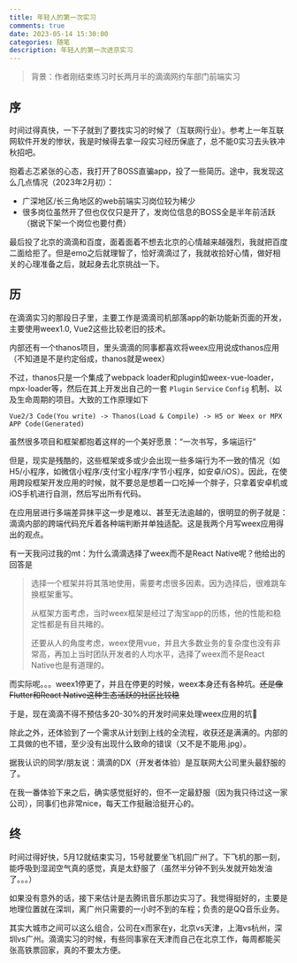 ```yaml
---
title: 年轻人的第一次实习
comments: true
date: 2023-05-14 15:30:00
categories: 随笔
description: 年轻人的第一次进京实习
---
```


> 背景：作者刚结束练习时长两月半的滴滴网约车部门前端实习

## 序

时间过得真快，一下子就到了要找实习的时候了（互联网行业）。参考上一年互联网软件开发的惨状，我是时候得去拿一段实习经历保底了，总不能0实习去头铁冲秋招吧。

抱着忐忑紧张的心态，我打开了BOSS直骗app，投了一些简历。途中，我发现这么几点情况（2023年2月初）：

- 广深地区/长三角地区的web前端实习岗位较为稀少
- 很多岗位虽然开了但也仅仅只是开了，发岗位信息的BOSS全是半年前活跃（据说下架一个岗位也要付费）

最后投了北京的滴滴和百度，面着面着不想去北京的心情越来越强烈，我就把百度二面给拒了。但是emo之后就理智了，恰好滴滴过了，我就收拾好心情，做好相关的心理准备之后，就起身去北京挑战一下。

## 历

在滴滴实习的那段日子里，主要工作是滴滴司机部落app的新功能新页面的开发，主要使用weex1.0, Vue2这些比较老旧的技术。

内部还有一个thanos项目，里头滴滴的同事都喜欢将weex应用说成thanos应用（不知道是不是约定俗成，thanos就是weex）

不过，thanos只是一个集成了webpack loader和plugin如weex-vue-loader，mpx-loader等，然后在其上开发出自己的一套 `Plugin` `Service` `Config` 机制、以及生命周期的项目。大致的工作原理如下

```text
Vue2/3 Code(You write) -> Thanos(Load & Compile) -> H5 or Weex or MPX APP Code(Generated)
```

虽然很多项目和框架都抱着这样的一个美好愿景：“一次书写，多端运行”

但是，现实是残酷的，这些框架或多或少会出现一些多端行为不一致的情况（如H5/小程序，如微信小程序/支付宝小程序/字节小程序，如安卓/iOS）。因此，在使用跨段框架开发应用的时候，就不要总是想着一口吃掉一个胖子，只拿着安卓机或iOS手机进行自测，然后写出所有代码。

在应用层进行多端差异抹平这一步是难以、甚至无法逾越的，很明显的例子就是：滴滴内部的跨端代码充斥着各种端判断并单独适配。这是我两个月写weex应用得出的观点。

有一天我问过我的mt：为什么滴滴选择了weex而不是React Native呢？他给出的回答是

> 选择一个框架并将其落地使用，需要考虑很多因素。因为选择后，很难跳车换框架重写。
> 
> 从框架方面考虑，当时weex框架是经过了淘宝app的历练，他的性能和稳定性都是有目共睹的。
> 
> 还要从人的角度考虑，weex使用vue，并且大多数业务的复杂度也没有非常高，再加上当时团队开发者的人均水平，选择了weex而不是React Native也是有道理的。

而实际呢。。。weex1停更了，并且在停更的时候，weex本身还有各种坑。~~还是像Flutter和React Native这种生态活跃的社区比较稳~~

于是，现在滴滴不得不预估多20-30%的开发时间来处理weex应用的坑🌚

除此之外，还体验到了一个需求从计划到上线的全流程，收获还是满满的。内部的工具做的也不错，至少没有出现什么致命的错误（又不是不能用.jpg）。

据我认识的同学/朋友说：滴滴的DX（开发者体验）是互联网大公司里头最舒服的了。

在我一番体验下来之后，确实感觉挺好的，但不一定最舒服（因为我只待过这一家公司），同事们也非常nice，每天工作挺融洽挺开心的。

## 终

时间过得好快，5月12就结束实习，15号就要坐飞机回广州了。下飞机的那一刻，能呼吸到湿润空气真的感觉，真是太舒服了（虽然半分钟不到头发就开始发油了。。。）

如果没有意外的话，接下来估计是去腾讯音乐那边实习了。我觉得挺好的，主要是地理位置就在深圳，离广州只需要的一小时不到的车程；负责的是QQ音乐业务。

其实大城市之间可以这么组合，公司在x而家在y，北京vs天津，上海vs杭州，深圳vs广州。滴滴实习的时候，有些同事家在天津而自己在北京工作，每周都能买张高铁票回家，真的不要太方便。
